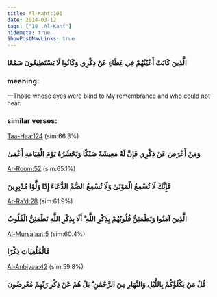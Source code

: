 ```yaml
---
title: Al-Kahf:101
date: 2014-03-12
tags: ["18 .Al-Kahf"]
hidemeta: true 
ShowPostNavLinks: true 
---
```

### الَّذِينَ كَانَتْ أَعْيُنُهُمْ فِي غِطَاءٍ عَنْ ذِكْرِي وَكَانُوا لَا يَسْتَطِيعُونَ سَمْعًا
### meaning: 
—Those whose eyes were blind to My remembrance and who could not hear.
### similar verses: 

[Taa-Haa:124](/20/124) (sim:66.3%)

### وَمَنْ أَعْرَضَ عَنْ ذِكْرِي فَإِنَّ لَهُ مَعِيشَةً ضَنْكًا وَنَحْشُرُهُ يَوْمَ الْقِيَامَةِ أَعْمَىٰ

[Ar-Room:52](/30/52) (sim:65.1%)

### فَإِنَّكَ لَا تُسْمِعُ الْمَوْتَىٰ وَلَا تُسْمِعُ الصُّمَّ الدُّعَاءَ إِذَا وَلَّوْا مُدْبِرِينَ

[Ar-Ra'd:28](/13/28) (sim:61.9%)

### الَّذِينَ آمَنُوا وَتَطْمَئِنُّ قُلُوبُهُمْ بِذِكْرِ اللَّهِ ۗ أَلَا بِذِكْرِ اللَّهِ تَطْمَئِنُّ الْقُلُوبُ

[Al-Mursalaat:5](/77/5) (sim:60.4%)

### فَالْمُلْقِيَاتِ ذِكْرًا

[Al-Anbiyaa:42](/21/42) (sim:59.8%)

### قُلْ مَنْ يَكْلَؤُكُمْ بِاللَّيْلِ وَالنَّهَارِ مِنَ الرَّحْمَٰنِ ۗ بَلْ هُمْ عَنْ ذِكْرِ رَبِّهِمْ مُعْرِضُونَ
